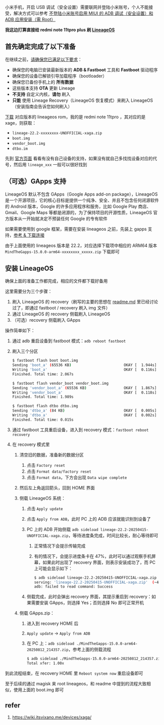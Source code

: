 小米手机，开启 USB 调试（安全设置）需要联网并登陆小米账号，个人不能接受，解决方式可以参考 [不登陆小米账号启用 MIUI 的 ADB 调试（安全设置）和 ADB 应用安装（需 Root）](https://zhuanlan.zhihu.com/p/603628922)

**我这边打算直接给 redmi note 11tpro plus 刷 [LineageOS](https://zh.wikipedia.org/zh-sg/LineageOS)**

## 首先确定完成了以下准备

在继续之前，[请确保您已满足以下要求](https://wiki.itsvixano.me/)：

- 确保您的电脑已安装最新版本的 **ADB & Fastboot** 工具和 **Fastboot** 驱动程序
- 确保您的设备已解锁引导加载程序（bootloader）
- 确保您已备份手机上的 **所有数据**
- 这些版本支持 **OTA** 更新 Lineage
- **不支持** 自定义内核，**请勿** 刷入
- **只能** 使用 Lineage Recovery（LineageOS 恢复模式）来刷入 LineageOS（安装指南会告诉您如何刷入）

[下载](https://github.com/ItsVixano-releases/LineageOS_xaga.git) 对应版本的 lineageos rom，我的是 redmi note 11tpro ，其对应的是 xage，则获取：

- `lineage-22.2-xxxxxxxx-UNOFFICIAL-xaga.zip`
- `boot.img`
- `vendor_boot.img`
- `dtbo.im`

先到 [官方页面](https://wiki.lineageos.org/devices/) 看看有没有自己设备的支持，如果没有就自己多找找设备对应的代号，然后用 `lineage_xxx` 一般可以很好找到

## （可选）GApps 支持

LineageOS 默认不包含 GApps（Google Apps add-on package），LineageOS 是一个开源项目，它的核心目标是提供一个纯净、安全、并且不包含任何闭源软件的 Android 版本，Google 的许多应用程序和服务，比如 Google Play 商店、Gmail、Google Maps 等都是闭源的，为了保持项目的开源性质，LineageOS 官方版本从一开始就决定不预装任何 Google 的专有软件

如果需要使用到 google 框架，需要在安装 lineageos 之前，先装上 gapps 支持，[参考 & 下载连接](https://wiki.itsvixano.me/gapps/)

由于上面使用的 lineageos 版本是 22.2，对应选择下载项中相应的 ARM64 版本 `MindTheGapps-15.0.0-arm64-xxxxxxxx_xxxxx.zip` 下载即可

## 安装 LineageOS

确保上面的准备工作都完成，相应的文件都下载好备用

这里需要分为三个步骤：

1. 刷入 LineageOS 的 recovery（刷写的主要的思想在 [readme.md](./readme.md) 里已经讨论过了，即通过 fastboot / recovery 刷入 img 文件）
2. 通过 LineageOS 的 recovery 侧载刷入 LineageOS
3. （可选）recovery 侧载刷入 GApps

操作简单如下： 

1. 通过 adb 重启设备到 fastboot 模式：`adb reboot fastboot`

2. 刷入三个分区

	```bash
	$ fastboot flash boot boot.img
	Sending 'boot_a' (65536 KB)                        OKAY [  1.944s]
	Writing 'boot_a'                                   OKAY [  0.116s]
	Finished. Total time: 2.067s
	                                                                                                                            
	$ fastboot flash vendor_boot vendor_boot.img
	Sending 'vendor_boot_a' (65536 KB)                 OKAY [  1.867s]
	Writing 'vendor_boot_a'                            OKAY [  0.118s]
	Finished. Total time: 1.989s
	                                                                                                                      
	$ fastboot flash dtbo dtbo.img
	Sending 'dtbo_a' (84 KB)                           OKAY [  0.005s]
	Writing 'dtbo_a'                                   OKAY [  0.002s]
	Finished. Total time: 0.015s
	```

3. 通过 fastboot 工具重启设备，进入到 recovery 模式：`fastboot reboot recovery`

4. 在 recovery 模式里

	1. 清空旧的数据，准备新的数据分区

		1. 点击 `Factory reset`
		2. 点击 `Format data/factory reset`
		3. 点击 `Format data`，下方会出现 `Data wipe complete`

	2. 然后左上角返回箭头，回到 HOME 界面

	3. 侧载 LineageOS 系统：

		1. 点击 `Apply update`

		2. 点击 `Apply from ADB`，此时 PC 上的 ADB 应该就能识别到设备了

		3. PC 上的 ADB 开始侧载 `adb sideload lineage-22.2-20250415-UNOFFICIAL-xaga.zip`，等待进度条完成，时间比较长，耐心等待即可

			1. 正常情况下会提示传输完成

			2. 有的情况下，会提示进度条卡在 47%，此时可以通过观察手机屏幕，如果此时出现了 recovery 界面，则表示安装成功了，而 PC 上可能会显示如下：

				```bash
				$ adb sideload lineage-22.2-20250415-UNOFFICIAL-xaga.zip    
				serving: 'lineage-22.2-20250415-UNOFFICIAL-xaga.zip'  (~47%)    
				adb: failed to read command: Success
				```

		4. 侧载完成，此时会弹出 recovery 界面，其提示重启到 recovery：如果需要安装 GApps，则选择 Yes；否则选择 No 即可正常开机

	4. 侧载 GApps.zip：

		1. 进入到 recovery HOME 后

		2. `Apply update` -> `Apply from ADB`

		3. 在 PC 上：`adb sideload ./MindTheGapps-15.0.0-arm64-20250812_214357.zip`，参考上面的侧载流程

			```bash
			$ adb sideload ./MindTheGapps-15.0.0-arm64-20250812_214357.zip 
			Total xfer: 1.00x
			```

到此流程结束，在 recovery HOME 里 `Reboot system now` 重启设备即可

至于后续的通过 magisk 来 root lineageos，和 readme 中提到的流程大致相似，使用上面的 boot.img 即可

## refer

1. https://wiki.itsvixano.me/devices/xaga/